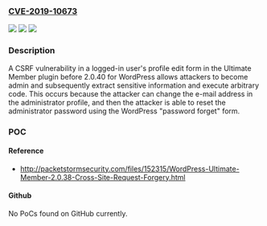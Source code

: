 ### [CVE-2019-10673](https://cve.mitre.org/cgi-bin/cvename.cgi?name=CVE-2019-10673)
![](https://img.shields.io/static/v1?label=Product&message=n%2Fa&color=blue)
![](https://img.shields.io/static/v1?label=Version&message=n%2Fa&color=blue)
![](https://img.shields.io/static/v1?label=Vulnerability&message=n%2Fa&color=brighgreen)

### Description

A CSRF vulnerability in a logged-in user's profile edit form in the Ultimate Member plugin before 2.0.40 for WordPress allows attackers to become admin and subsequently extract sensitive information and execute arbitrary code. This occurs because the attacker can change the e-mail address in the administrator profile, and then the attacker is able to reset the administrator password using the WordPress "password forget" form.

### POC

#### Reference
- http://packetstormsecurity.com/files/152315/WordPress-Ultimate-Member-2.0.38-Cross-Site-Request-Forgery.html

#### Github
No PoCs found on GitHub currently.


